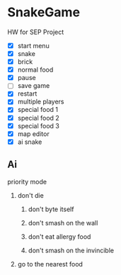 # SnakeGame
HW for SEP Project

- [x] start menu
- [x] snake
- [x] brick
- [x] normal food
- [x] pause
- [ ] save game
- [x] restart
- [x] multiple players
- [x] special food 1
- [x] special food 2
- [x] special food 3
- [x] map editor
- [x] ai snake

## Ai

priority mode

1. don't die

   1. don't byte itself

   2. don't smash on the wall

   3. don't eat allergy food
   
   4. don't smash on the invincible

2. go to the nearest food
